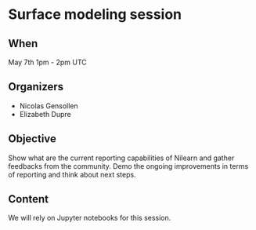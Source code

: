 # Surface modeling session

## When

May 7th 1pm - 2pm UTC

## Organizers

- Nicolas Gensollen
- Elizabeth Dupre

## Objective

Show what are the current reporting capabilities of Nilearn and gather feedbacks from the community.
Demo the ongoing improvements in terms of reporting and think about next steps.

## Content

We will rely on Jupyter notebooks for this session.

